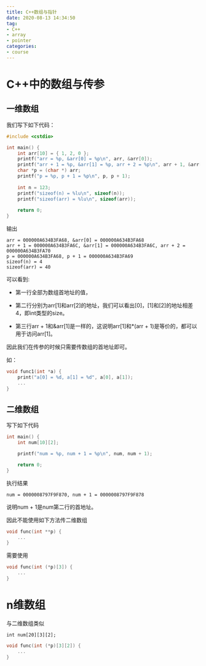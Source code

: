 ```yaml
---
title: C++数组与指针
date: 2020-08-13 14:34:50
tag:
- C++
- array
- pointer
categories:
- course
---
```




# C++中的数组与传参



## 一维数组

我们写下如下代码：

```c++
#include <cstdio>

int main() {
    int arr[10] = { 1, 2, 0 };
    printf("arr = %p, &arr[0] = %p\n", arr, &arr[0]); 
    printf("arr + 1 = %p, &arr[1] = %p, arr + 2 = %p\n", arr + 1, &arr[1], arr + 2);
    char *p = (char *) arr;
    printf("p = %p, p + 1 = %p\n", p, p + 1);
    
    int n = 123;
    printf("sizeof(n) = %lu\n", sizeof(n));
    printf("sizeof(arr) = %lu\n", sizeof(arr));
    
    return 0;
}
```

输出

```
arr = 000000A634B3FA68, &arr[0] = 000000A634B3FA68
arr + 1 = 000000A634B3FA6C, &arr[1] = 000000A634B3FA6C, arr + 2 = 000000A634B3FA70
p = 000000A634B3FA68, p + 1 = 000000A634B3FA69
sizeof(n) = 4
sizeof(arr) = 40
```

可以看到:

*   第一行全部为数组首地址的值，

*   第二行分别为arr[1]和arr[2]的地址，我们可以看出[0]，[1]和[2]的地址相差4，即int类型的size。
*   第三行arr + 1和&arr[1]是一样的，这说明arr[1]和*(arr + 1)是等价的，都可以用于访问arr[1]。



因此我们在传参的时候只需要传数组的首地址即可。

如：

```c++
void func1(int *a) {
    print("a[0] = %d, a[1] = %d", a[0], a[1]);
    ...
}
```



## 二维数组

写下如下代码

```c++
int main() {
    int num[10][2];

    printf("num = %p, num + 1 = %p\n", num, num + 1);

    return 0;
}
```

执行结果

```
num = 0000008797F9F870, num + 1 = 0000008797F9F878
```

说明num + 1是num第二行的首地址。



因此不能使用如下方法传二维数组

```c++ 
void func(int **p) {
    ...
}
```



需要使用

```c++
void func(int (*p)[3]) {
    ...
}
```



# n维数组

与二维数组类似

```
int num[20][3][2];
```

```c++
void func(int (*p)[3][2]) {
    ...
}
```

